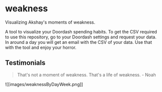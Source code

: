 # weakness

Visualizing Akshay's moments of weakness.

A tool to visualize your Doordash spending habits. To get the CSV required to use this repository, go to your Doordash settings and request your data. In around a day you will get an email with the CSV of your data. Use that with the tool and enjoy your horror.

## Testimonials

> That's not a moment of weakness. That's a life of weakness. - Noah

![[images/weaknessByDayWeek.png]]
